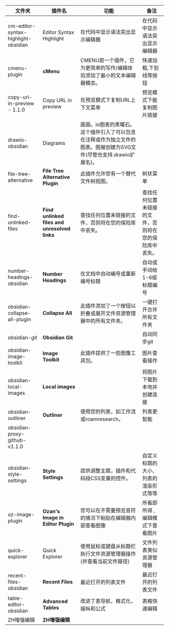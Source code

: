 | 文件夹                              | 插件名                                       | 功能                                                                                                                 | 备注                                                 |
| ----------------------------------- | -------------------------------------------- | -------------------------------------------------------------------------------------------------------------------- | ---------------------------------------------------- |
| cm-editor-syntax-highlight-obsidian | Editor Syntax Highlight                      | 在代码中显示语法突出显示编辑器                                                                                       | 在代码中显示语法突出显示编辑器                       |
| cmenu-plugin                        | **cMenu**                                    | CMENU是一个插件，它为更简单的写作/编辑体验添加了最小的文本编辑器模态。                                               | 快速加粗,下划线等按钮                                |
| copy-url-in-preview - 1.1.0         | Copy URL in preview                          | 在预览模式下复制URL上下文菜单                                                                                        | 预览模式下能复制图片链接                             |
| drawio-obsidian                     | Diagrams                                     | 画画。io图表的黑曜石。这个插件引入了可以包含在注释或作为独立文件的图表。图被创建为SVG文件(尽管也支持.drawio扩展名)。 |                                                      |
| file-tree-alternative               | **File Tree Alternative Plugin**             | 此插件允许您有一个替代文件树视图。                                                                                   | 树状菜单                                             |
| find-unlinked-files                 | **Find unlinked files and unresolved links** | 查找任何位置未链接的文件，否则将在您的保险库中丢失。                                                                 | 查找任何位置未链接的文件，否则将在您的保险库中丢失。 |
| number-headings-obsidian            | **Number Headings**                          | 在文档中自动编号或重新编号标题                                                                                       | 自动或手动给1-6级标题编号                            |
| obsidian-collapse-all-plugin        | **Collapse All**                             | 此插件添加了一个按钮以折叠或展开文件资源管理器中的所有文件夹。                                                       | 一键打开合并所有文件夹                               |
| obsidian-git                        | **Obsidian Git**                             |                                                                                                                      | 自动同步git                                          |
| obsidian-image-toolkit              | **Image Toolkit**                            | 此插件提供了一些图像工具包。                                                                                         | 图片查看操作                                         |
| obsidian-local-images               | **Local images**                             |                                                                                                                      | 将图片下载到本地并创建连接                           |
| obsidian-outliner                   | **Outliner**                                 | 使用您的列表，如工作流或roamresearch。                                                                               | 列表更智能                                           |
| obsidian-proxy-github-v1.1.0        |                                              |                                                                                                                      |                                                      |
| obsidian-style-settings             | **Style Settings**                           | 提供调整主题，插件和代码段CSS变量的控件。                                                                            | 自定义标题的大小、列表的渲染形式等等                 |
| oz-image-plugin                     | **Ozan's Image in Editor Plugin**            | 您可以在不需要预览音符的情况下粘贴在编辑器内部查看图像                                                               | 所看即所得 , 编辑模式下查看图片                      |
| quick-explorer                      | Quick Explorer                               | 使用鼠标或键盘从标题栏执行文件资源管理器操作(并查看当前文件路径)                                                     | 文件列表类似资源管理器                               |
| recent-files-obsidian               | **Recent Files**                             | 最近打开的列表文件                                                                                                   | 最近打开的列表文件                                   |
| table-editor-obsidian               | **Advanced Tables**                          | 改进了表导航，格式化，操纵和公式                                                                                     | 表格快速编辑                                         |
| ZH增强编辑                          | **ZH增强编辑**                               |                                                                                                                      |                                                      |
